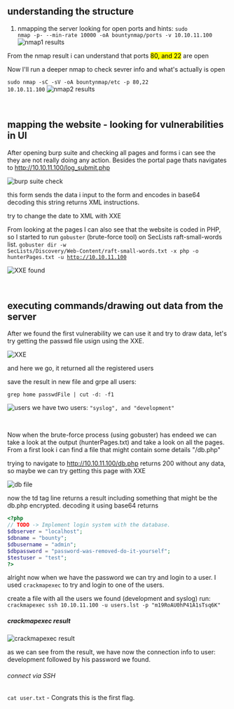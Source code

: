 ## understanding the structure

1. nmapping the server looking for open ports and hints: <code>sudo nmap -p- --min-rate 10000 -oA bountynmap/ports -v 10.10.11.100</code>
![nmap1 results](https://is-going-to-rick-roll.me/1637699944.png)


From the nmap result i can understand that ports <mark>80, and 22</mark> are open

Now I'll run a deeper nmap to check sevrer info and what's actually is open

<code>sudo nmap -sC -sV -oA bountynmap/etc -p 80,22 10.10.11.100</code>
![nmap2 results](https://is-going-to-rick-roll.me/1637699794.png)

<br>

## mapping the website - looking for vulnerabilities in UI 

After opening burp suite and checking all pages and forms i can see the they are not really doing any action.
Besides the portal page thats navigates to http://10.10.11.100/log_submit.php

![burp suite check](https://is-going-to-rick-roll.me/1637762423.png)

this form sends the data i input to the form and encodes in base64
decoding this string returns XML instructions.

try to change the date to XML with XXE

From looking at the pages I can also see that the website is coded in PHP, so I started to run `gobuster` (brute-force tool) on SecLists raft-small-words list.
<code>gobuster dir -w SecLists/Discovery/Web-Content/raft-small-words.txt -x php -o hunterPages.txt -u http://10.10.11.100</code>


![XXE found](https://is-going-to-rick-roll.me/1637762393.png)

<br>

## executing commands/drawing out data from the server

After we found the first vulnerability we can use it and try to draw data, let's try getting the passwd file usign using the XXE.

![XXE](https://is-going-to-rick-roll.me/1637762776.png)

and here we go, it returned all the registered users

save the result in new file and grpe all users:

<code>grep home passwdFile | cut -d: -f1</code>

![users](https://is-going-to-rick-roll.me/1637763224.png)
we have two users: `"syslog", and "development"`

<br>

Now when the brute-force process (using gobuster) has endeed we can take a look at the output (hunterPages.txt) and take a look on all the pages.
From a first look i can find a file that might contain some details "/db.php"

trying to navigate to http://10.10.11.100/db.php returns  200 without any data, so maybe we can try getting this page with XXE


![db file](https://is-going-to-rick-roll.me/1637765282.png)

now the td tag line returns a result including something that might be the db.php encrypted.
decoding it using base64 returns
```php
<?php
// TODO -> Implement login system with the database.
$dbserver = "localhost";
$dbname = "bounty";
$dbusername = "admin";
$dbpassword = "password-was-removed-do-it-yourself";
$testuser = "test";
?>
```

alright now when we have the password we can try and login to a user.
I used `crackmapexec` to try and login to one of the users.

create a file with all the users we found (development and syslog)
run: `crackmapexec ssh 10.10.11.100 -u users.lst -p "m19RoAU0hP41A1sTsq6K"`


##### crackmapexec result
![crackmapexec result](https://is-going-to-rick-roll.me/1637776835.png)

as we can see from the result, we have now the connection info to user: development followed by his password we found.

###### connect via SSH

<code>cat user.txt</code> - Congrats this is the first flag.